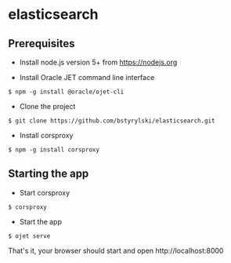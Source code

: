 # elasticsearch

## Prerequisites

* Install node.js version 5+ from https://nodejs.org

* Install Oracle JET command line interface

```
$ npm -g install @oracle/ojet-cli
```

* Clone the project

```
$ git clone https://github.com/bstyrylski/elasticsearch.git
```

* Install corsproxy

```
$ npm -g install corsproxy
```

## Starting the app

* Start corsproxy

```
$ corsproxy
```

* Start the app

```
$ ojet serve
```
That's it, your browser should start and open http://localhost:8000
